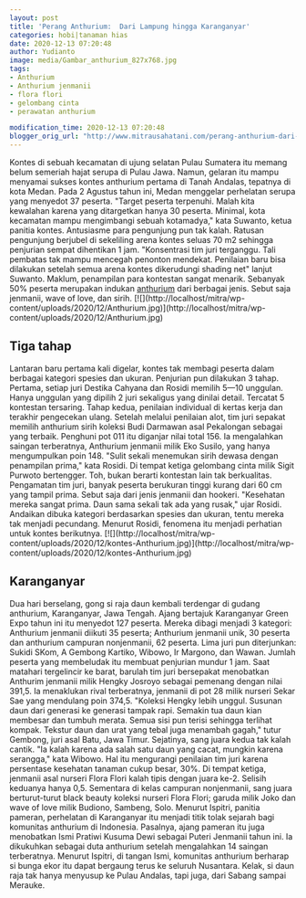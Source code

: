 ```yaml
---
layout: post
title: 'Perang Anthurium:  Dari Lampung hingga Karanganyar'
categories: hobi|tanaman hias
date: 2020-12-13 07:20:48
author: Yudianto
image: media/Gambar_anthurium_827x768.jpg
tags:
- Anthurium
- Anthurium jenmanii
- flora flori
- gelombang cinta
- perawatan anthurium

modification_time: 2020-12-13 07:20:48
blogger_orig_url: "http://www.mitrausahatani.com/perang-anthurium-dari-lampung-hingga.html"
---
```


Kontes di sebuah kecamatan di ujung selatan Pulau Sumatera itu memang belum
semeriah hajat serupa di Pulau Jawa. Namun, gelaran itu mampu menyamai sukses
kontes anthurium pertama di Tanah Andalas, tepatnya di kota Medan. Pada 2
Agustus tahun ini, Medan menggelar perhelatan serupa yang menyedot 37 peserta.
"Target peserta terpenuhi. Malah kita kewalahan karena yang ditargetkan hanya
30 peserta. Minimal, kota kecamatan mampu mengimbangi sebuah kotamadya," kata
Suwanto, ketua panitia kontes. Antusiasme para pengunjung pun tak kalah.
Ratusan pengunjung berjubel di sekeliling arena kontes seluas 70 m2 sehingga
penjurian sempat dihentikan 1 jam. "Konsentrasi tim juri terganggu. Tali
pembatas tak mampu mencegah penonton mendekat. Penilaian baru bisa dilakukan
setelah semua arena kontes dikerudungi shading net" lanjut Suwanto. Maklum,
penampilan para kontestan sangat menarik. Sebanyak 50% peserta merupakan
indukan [anthurium](https://www.mitrausahatani.com/topik/anthurium "anthurium") dari
berbagai jenis. Sebut saja jenmanii, wave of love, dan sirih.
[![](http://localhost/mitra/wp-
content/uploads/2020/12/Anthurium.jpg)](http://localhost/mitra/wp-
content/uploads/2020/12/Anthurium.jpg)

## Tiga tahap

Lantaran baru pertama kali digelar, kontes tak membagi peserta dalam berbagai
kategori spesies dan ukuran. Penjurian pun dilakukan 3 tahap. Pertama, setiap
juri Destika Cahyana dan Rosidi memilih 5—10 unggulan. Hanya unggulan yang
dipilih 2 juri sekaligus yang dinilai detail. Tercatat 5 kontestan tersaring.
Tahap kedua, penilaian individual di kertas kerja dan terakhir pengecekan
ulang. Setelah melalui penilaian alot, tim juri sepakat memilih anthurium
sirih koleksi Budi Darmawan asal Pekalongan sebagai yang terbaik. Penghuni pot
011 itu diganjar nilai total 156. Ia mengalahkan saingan terberatnya,
Anthurium jenmanii milik Eko Susilo, yang hanya mengumpulkan poin 148. "Sulit
sekali menemukan sirih dewasa dengan penampilan prima," kata Rosidi. Di tempat
ketiga gelombang cinta milik Sigit Purwoto bertengger. Toh, bukan berarti
kontestan lain tak berkualitas. Pengamatan tim juri, banyak peserta berukuran
tinggi kurang dari 60 cm yang tampil prima. Sebut saja dari jenis jenmanii dan
hookeri. "Kesehatan mereka sangat prima. Daun sama sekali tak ada yang rusak,"
ujar Rosidi. Andaikan dibuka kategori berdasarkan spesies dan ukuran, tentu
mereka tak menjadi pecundang. Menurut Rosidi, fenomena itu menjadi perhatian
untuk kontes berikutnya. [![](http://localhost/mitra/wp-
content/uploads/2020/12/kontes-Anthurium.jpg)](http://localhost/mitra/wp-
content/uploads/2020/12/kontes-Anthurium.jpg)

## Karanganyar

Dua hari berselang, gong si raja daun kembali terdengar di gudang anthurium,
Karanganyar, Jawa Tengah. Ajang bertajuk Karanganyar Green Expo tahun ini itu
menyedot 127 peserta. Mereka dibagi menjadi 3 kategori: Anthurium jenmanii
diikuti 35 peserta; Anthurium jenmanii unik, 30 peserta dan anthurium campuran
nonjenmanii, 62 peserta. Lima juri pun diterjunkan: Sukidi SKom, A Gembong
Kartiko, Wibowo, Ir Margono, dan Wawan. Jumlah peserta yang membeludak itu
membuat penjurian mundur 1 jam. Saat matahari tergelincir ke barat, barulah
tim juri bersepakat menobatkan Anthurim jenmanii milik Hengky Josroyo sebagai
pemenang dengan nilai 391,5. Ia menaklukan rival terberatnya, jenmanii di pot
28 milik nurseri Sekar Sae yang mendulang poin 374,5. "Koleksi Hengky lebih
unggul. Susunan daun dari generasi ke generasi tampak rapi. Semakin tua daun
kian membesar dan tumbuh merata. Semua sisi pun terisi sehingga terlihat
kompak. Tekstur daun dan urat yang tebal juga menambah gagah," tutur Gembong,
juri asal Batu, Jawa Timur. Sejatinya, sang juara kedua tak kalah cantik. "Ia
kalah karena ada salah satu daun yang cacat, mungkin karena serangga," kata
Wibowo. Hal itu mengurangi penilaian tim juri karena persentase kesehatan
tanaman cukup besar, 30%. Di tempat ketiga, jenmanii asal nurseri Flora Flori
kalah tipis dengan juara ke-2. Selisih keduanya hanya 0,5. Sementara di kelas
campuran nonjenmanii, sang juara berturut-turut black beauty koleksi nurseri
Flora Flori; garuda milik Joko dan wave of love milik Budiono, Sambeng, Solo.
Menurut Ispitri, panitia pameran, perhelatan di Karanganyar itu menjadi titik
tolak sejarah bagi komunitas anthurium di Indonesia. Pasalnya, ajang pameran
itu juga menobatkan Ismi Pratiwi Kusuma Dewi sebagai Puteri Jenmanii tahun
ini. Ia dikukuhkan sebagai duta anthurium setelah mengalahkan 14 saingan
terberatnya. Menurut Ispitri, di tangan Ismi, komunitas anthurium berharap si
bunga ekor itu dapat bergaung terus ke seluruh Nusantara. Kelak, si daun raja
tak hanya menyusup ke Pulau Andalas, tapi juga, dari Sabang sampai Merauke.


